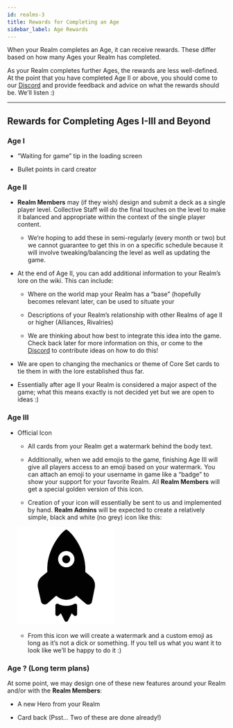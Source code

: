 ```yaml
---
id: realms-3
title: Rewards for Completing an Age
sidebar_label: Age Rewards
---
```


When your Realm completes an Age, it can receive rewards. These differ based on how many Ages your Realm has completed.

As your Realm completes further Ages, the rewards are less well-defined. At the point that you have completed Age II or above, you should come to our [Discord](https://discord.gg/C8fTNVt) and provide feedback and advice on what the rewards should be. We'll listen :)

---

## Rewards for Completing Ages I-III and Beyond

### Age I

- “Waiting for game” tip in the loading screen

- Bullet points in card creator

### Age II

- **Realm Members** may (if they wish) design and submit a deck as a single player level. Collective Staff will do the final touches on the level to make it balanced and appropriate within the context of the single player content.

  - We’re hoping to add these in semi-regularly (every month or two) but we cannot guarantee to get this in on a specific schedule because it will involve tweaking/balancing the level as well as updating the game.

- At the end of Age II, you can add additional information to your Realm’s lore on the wiki. This can include:

  - Where on the world map your Realm has a “base” (hopefully becomes relevant later, can be used to situate your

  - Descriptions of your Realm’s relationship with other Realms of age II or higher (Alliances, Rivalries)

  - We are thinking about how best to integrate this idea into the game. Check back later for more information on this, or come to the [Discord](https://discord.gg/C8fTNVt) to contribute ideas on how to do this!

- We are open to changing the mechanics or theme of Core Set cards to tie them in with the lore established thus far.

- Essentially after age II your Realm is considered a major aspect of the game; what this means exactly is not decided yet but we are open to ideas :)

### Age III

- Official Icon

  - All cards from your Realm get a watermark behind the body text.

  - Additionally, when we add emojis to the game, finishing Age III will give all players access to an emoji based on your watermark. You can attach an emoji to your username in game like a “badge” to show your support for your favorite Realm. All **Realm Members** will get a special golden version of this icon.

  - Creation of your icon will essentially be sent to us and implemented by hand. **Realm Admins** will be expected to create a relatively simple, black and white (no grey) icon like this:

  ![Example Realm Icon](assets/rocket.png)

  - From this icon we will create a watermark and a custom emoji as long as it’s not a dick or something. If you tell us what you want it to look like we’ll be happy to do it :)

### Age ? (Long term plans)

At some point, we may design one of these new features around your Realm and/or with the **Realm Members**:

- A new Hero from your Realm

- Card back (Psst… Two of these are done already!)

